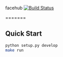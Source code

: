 facehub [![Build Status](https://travis-ci.org/shigotonogo/facehub.svg?branch=master)](https://travis-ci.org/shigotonogo/facehub)

=======

## Quick Start

``` sh
python setup.py develop
make run
```
